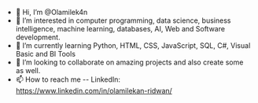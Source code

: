 - 👋 Hi, I’m @Olamilek4n
- 👀 I’m interested in computer programming, data science, business intelligence, machine learning, databases, AI, Web and Software development.
- 🌱 I’m currently learning Python, HTML, CSS, JavaScript, SQL, C#, Visual Basic and BI Tools
- 💞️ I’m looking to collaborate on amazing projects and also create some as well.
- 📫 How to reach me  -- LinkedIn: https://www.linkedin.com/in/olamilekan-ridwan/

<!---
Olamilek4n/Olamilek4n is a ✨ special ✨ repository because its `README.md` (this file) appears on your GitHub profile.
You can click the Preview link to take a look at your changes.
--->
